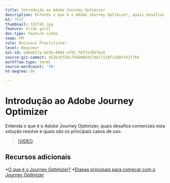 ```yaml
---
title: Introdução ao Adobe Journey Optimizer
description: Entenda o que é o Adobe Journey Optimizer, quais desafios comerciais esta solução resolve e quais são os principais casos de uso.
kt: 7517
thumbnail: 333745.jpg
feature: Visão geral
doc-type: feature video
team: PM
role: Business Practitioner
level: Beginner
exl-id: e48a627a-bd36-4084-a791-78f7a78579c6
source-git-commit: 453bc6f56c7568086d579d17218fc2807c62f76d
workflow-type: tm+mt
source-wordcount: '76'
ht-degree: 9%

---
```


# Introdução ao Adobe Journey Optimizer

Entenda o que é o Adobe Journey Optimizer, quais desafios comerciais esta solução resolve e quais são os principais casos de uso.

>[!VIDEO](https://video.tv.adobe.com/v/333745?quality=12)

## Recursos adicionais

*[O que é o Journey Optimizer?](https://experienceleague.adobe.com/docs/journey-optimizer/using/get-started/get-started.html)
*[Etapas principais para começar com o Journey Optimizer](https://experienceleague.adobe.com/docs/journey-optimizer/using/get-started/quick-start.html)
